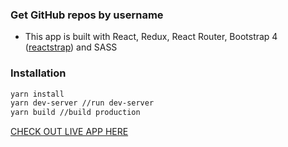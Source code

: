 ### Get GitHub repos by username
* This app is built with React, Redux, React Router, Bootstrap 4 ([reactstrap](http://reactstrap.github.io/)) and SASS

### Installation
```bash
yarn install
yarn dev-server //run dev-server
yarn build //build production
```

[CHECK OUT LIVE APP HERE](https://ingatlancom-githubrepo.herokuapp.com/)
